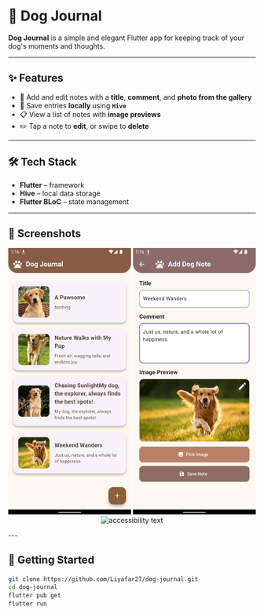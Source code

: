# 🐶 Dog Journal

**Dog Journal** is a simple and elegant Flutter app for keeping track of your dog's moments and thoughts.

---

## ✨ Features

- 📝 Add and edit notes with a **title**, **comment**, and **photo from the gallery**
- 💾 Save entries **locally** using **`Hive`**
- 📋 View a list of notes with **image previews**
- ✏️ Tap a note to **edit**, or swipe to **delete**

---

## 🛠️ Tech Stack

- **Flutter** – framework
- **Hive** – local data storage
- **Flutter BLoC** – state management

---

## 📸 Screenshots


<p align="center">
    <img src="https://raw.githubusercontent.com/Liyafar27/my_storage/refs/heads/master/Screenshot_1746692183.png" width="250" alt="accessibility text">  
    <img src="https://raw.githubusercontent.com/Liyafar27/my_storage/refs/heads/master/Screenshot_1746692176.png" width="250" alt="accessibility text">
    <img src="https://raw.githubusercontent.com/Liyafar27/my_storage/refs/heads/master/dog-journal_SfdYpJua-ezgif.com-speed.gif" width="250" alt="accessibility text">

</p>
---

## 🚀 Getting Started

```bash
git clone https://github.com/Liyafar27/dog-journal.git
cd dog-journal
flutter pub get
flutter run
    

